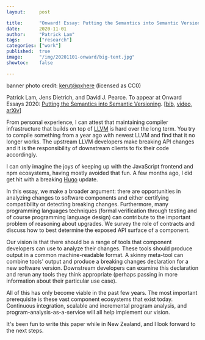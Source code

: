 ```yaml
---
layout:     post

title:      "Onward! Essay: Putting the Semantics into Semantic Versioning"
date:       2020-11-01
author:     "Patrick Lam"
tags:       ["research"]
categories: ["work"]
published:  true
image:      "/img/20201101-onward/big-tent.jpg"
showtoc:    false

---
```


banner photo credit: <a href="https://pxhere.com/en/photo/1604110">kerut@pxhere</a> (licensed as CC0)

Patrick Lam, Jens Dietrich, and David J. Pearce. To appear at Onward Essays 2020: <a href="/papers/20.onward.semsemver.pdf">Putting the Semantics into Semantic Versioning</a>. [<a href="/papers/20.onward.semsemver.bib">bib</a>, <a href="https://youtu.be/Pr4q0J1x7iI">video</a>, <a href="https://arxiv.org/abs/2008.07069">arXiv</a>]

From personal experience, I can attest that maintaining compiler infrastructure that builds on top of <a href="https://llvm.org/">LLVM</a> is hard over the long term. You try to compile something from a year ago with newest LLVM and find that it no longer works. The upstream LLVM developers make breaking API changes and it is the responsibility of downstream clients to fix their code accordingly.

I can only imagine the joys of keeping up with the JavaScript frontend and npm ecosystems, having mostly avoided that fun. A few months ago, I did get hit with a breaking <a href="https://gohugo.io">Hugo</a> update.

In this essay, we make a broader argument: there are opportunities in analyzing changes to software components and either certifying compatibility or detecting breaking changes. Furthermore, many programming languages techniques (formal verification through testing and of course programming language design) can contribute to the important problem of reasoning about upgrades. We survey the role of contracts and discuss how to best determine the exposed API surface of a component.

Our vision is that there should be a range of tools that component developers can use to analyze their changes. These tools should produce output in a common machine-readable format. A skinny meta-tool can combine tools' output and produce a breaking changes declaration for a new software version. Downstream developers can examine this declaration and rerun any tools they think appropriate (perhaps passing in more information about their particular use case).

All of this has only become viable in the past few years. The most important prerequisite is these vast component ecosystems that exist today. Continuous integration, scalable and incremental program analysis, and program-analysis-as-a-service will all help implement our vision.

It's been fun to write this paper while in New Zealand, and I look forward to the next steps.


